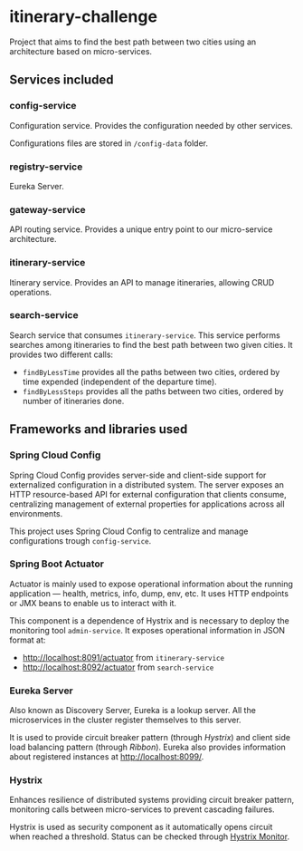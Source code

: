 # itinerary-challenge

Project that aims to find the best path between two cities using an 
  architecture based on micro-services.

## Services included

### config-service

Configuration service. Provides the configuration needed by other services.

Configurations files are stored in `/config-data` folder.

### registry-service

Eureka Server.

### gateway-service

API routing service. Provides a unique entry point to our micro-service architecture.

### itinerary-service

Itinerary service. Provides an API to manage itineraries, allowing CRUD operations.

### search-service

Search service that consumes `itinerary-service`. This service performs searches among 
  itineraries to find the best path between two given cities. It provides two different calls:
- `findByLessTime` provides all the paths between two cities, ordered by time expended 
  (independent of the departure time).
- `findByLessSteps` provides all the paths between two cities, ordered by number of itineraries
  done.

## Frameworks and libraries used

### Spring Cloud Config

Spring Cloud Config provides server-side and client-side support for externalized configuration 
  in a distributed system. The server exposes an HTTP resource-based API for external 
  configuration that clients consume, centralizing management of external properties for 
  applications across all environments.

This project uses Spring Cloud Config to centralize and manage configurations trough 
  `config-service`.

### Spring Boot Actuator

Actuator is mainly used to expose operational information about 
  the running application — health, metrics, info, dump, env, etc. It uses HTTP endpoints 
  or JMX beans to enable us to interact with it.

This component is a dependence of Hystrix and is necessary to deploy the monitoring
  tool `admin-service`. It exposes operational information in JSON format at:
- <http://localhost:8091/actuator> from `itinerary-service`
- <http://localhost:8092/actuator> from `search-service`

### Eureka Server

Also known as Discovery Server, Eureka is a lookup server. All the microservices in the
  cluster register themselves to this server.

It is used to provide circuit breaker pattern (through *Hystrix*) and client side load 
  balancing pattern (through *Ribbon*). Eureka also provides  information about registered 
  instances at <http://localhost:8099/>.

### Hystrix

Enhances resilience of distributed systems providing circuit breaker pattern, monitoring calls 
  between micro-services to prevent cascading failures.

Hystrix is used as security component as it automatically opens circuit when reached a threshold. 
  Status can be checked through
  [Hystrix Monitor](http://localhost:8092/hystrix/monitor?stream=http%3A%2F%2Flocalhost%3A8092%2Factuator%2Fhystrix.stream%20).





